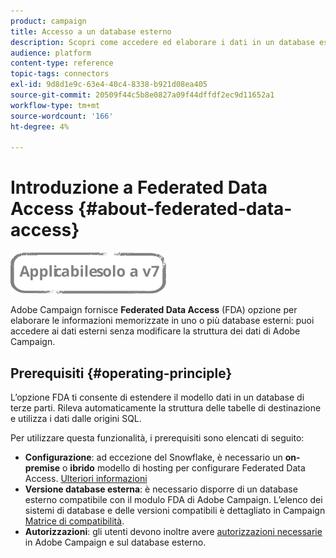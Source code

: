 ```yaml
---
product: campaign
title: Accesso a un database esterno
description: Scopri come accedere ed elaborare i dati in un database esterno
audience: platform
content-type: reference
topic-tags: connectors
exl-id: 9d8d1e9c-63e4-40c4-8338-b921d08ea405
source-git-commit: 20509f44c5b8e0827a09f44dffdf2ec9d11652a1
workflow-type: tm+mt
source-wordcount: '166'
ht-degree: 4%

---
```


# Introduzione a Federated Data Access {#about-federated-data-access}

![](../../assets/v7-only.svg)

Adobe Campaign fornisce **Federated Data Access** (FDA) opzione per elaborare le informazioni memorizzate in uno o più database esterni: puoi accedere ai dati esterni senza modificare la struttura dei dati di Adobe Campaign.

## Prerequisiti {#operating-principle}

L’opzione FDA ti consente di estendere il modello dati in un database di terze parti. Rileva automaticamente la struttura delle tabelle di destinazione e utilizza i dati dalle origini SQL.

Per utilizzare questa funzionalità, i prerequisiti sono elencati di seguito:

* **Configurazione**: ad eccezione del Snowflake, è necessario un **on-premise** o **ibrido** modello di hosting per configurare Federated Data Access. [Ulteriori informazioni](../../installation/using/hosting-models.md)
* **Versione database esterna**: è necessario disporre di un database esterno compatibile con il modulo FDA di Adobe Campaign. L’elenco dei sistemi di database e delle versioni compatibili è dettagliato in Campaign [Matrice di compatibilità](../../rn/using/compatibility-matrix.md#FederatedDataAccessFDA).
* **Autorizzazioni**: gli utenti devono inoltre avere [autorizzazioni necessarie](../../installation/using/remote-database-access-rights.md) in Adobe Campaign e sul database esterno.

